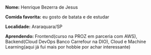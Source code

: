 **Nome:** Henrique Bezerra de Jesus

**Comida favorita:** eu gosto de batata e de estudar

**Localidade:** Araraquara/SP

**Aprendendo:** Frontend(curso na PROZ em parceria com AWS), Backend(Cloud DevOps Banco Carrefour na DIO), Cloud e Machine Learning(aqui já fui mais por hobbie por achar interessante)
